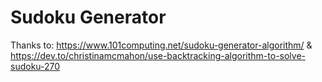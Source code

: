 # Sudoku Generator

Thanks to:
https://www.101computing.net/sudoku-generator-algorithm/
&
https://dev.to/christinamcmahon/use-backtracking-algorithm-to-solve-sudoku-270